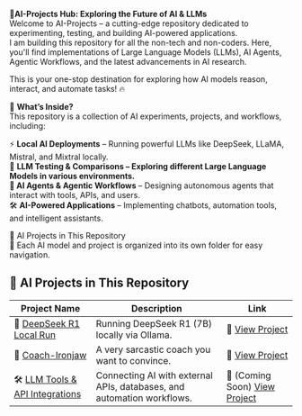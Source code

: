 🚀**AI-Projects Hub: Exploring the Future of AI & LLMs**  
Welcome to AI-Projects – a cutting-edge repository dedicated to experimenting, testing, and building AI-powered applications.  
I am building this repository for all the non-tech and non-coders. 
Here, you'll find implementations of Large Language Models (LLMs), AI Agents, Agentic Workflows, and the latest advancements in AI research.  

This is your one-stop destination for exploring how AI models reason, interact, and automate tasks! 🔥  

📌 **What’s Inside?**  
This repository is a collection of AI experiments, projects, and workflows, including:  

⚡ **Local AI Deployments** – Running powerful LLMs like DeepSeek, LLaMA, Mistral, and Mixtral locally.  
🧠 **LLM Testing & Comparisons **– Exploring different Large Language Models in various environments.  
🤖** AI Agents & Agentic Workflows** – Designing autonomous agents that interact with tools, APIs, and users.  
🛠️ **AI-Powered Applications** – Implementing chatbots, automation tools, and intelligent assistants.  


🔗 AI Projects in This Repository  
📂 Each AI model and project is organized into its own folder for easy navigation.  

## 🔗 AI Projects in This Repository

| Project Name | Description | Link |
|-------------|-------------|------|
| 🦾 [DeepSeek R1 Local Run](https://github.com/ParvezAlam-AI/AI-Projects/tree/main/deepseek-r1%20local%20run) | Running DeepSeek R1 (7B) locally via Ollama. | 🔗  [View Project](https://github.com/ParvezAlam-AI/AI-Projects/tree/main/deepseek-r1%20local%20run) |
| 🤖 [Coach-Ironjaw]([https://github.com/ParvezAlam-AI/AI-Projects/tree/main/Agentic-AI](https://github.com/ParvezAlam-AI/AI-Projects/tree/main/Coach-Ironjaw)) | A very sarcastic coach you want to convince. | 🔗  [View Project](https://github.com/ParvezAlam-AI/AI-Projects/tree/main/Coach-Ironjaw) |
| 🛠 [LLM Tools & API Integrations](https://github.com/ParvezAlam-AI/AI-Projects/tree/main/AI-Tools) | Connecting AI with external APIs, databases, and automation workflows. | 🔗 (Coming Soon) [View Project](https://github.com/ParvezAlam-AI/AI-Projects/tree/main/AI-Tools) |
